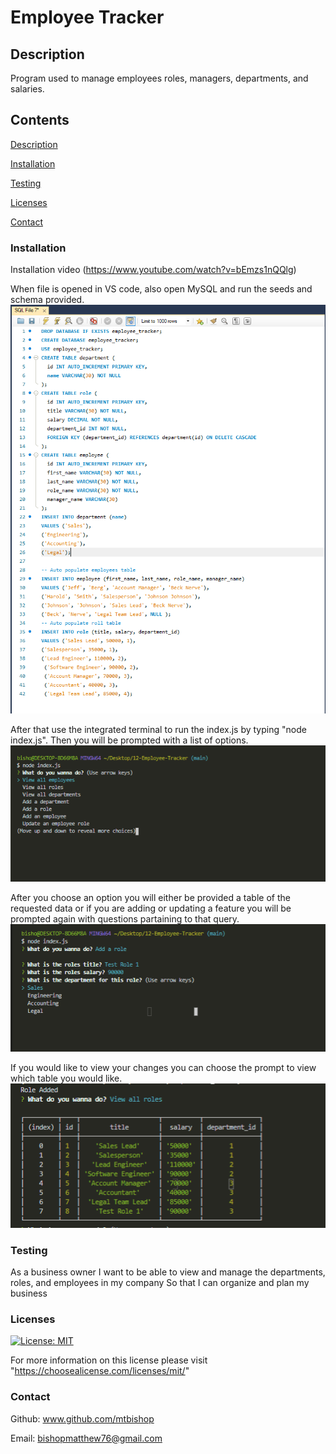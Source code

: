 # Employee Tracker

## Description

Program used to manage employees roles, managers, departments, and salaries.

## Contents

[Description](#description)

[Installation](#installation)

[Testing](#testing)

[Licenses](#licenses)

[Contact](#contact)

### Installation

Installation video (https://www.youtube.com/watch?v=bEmzs1nQQlg) 

When file is opened in VS code, also open MySQL and run the seeds and schema provided.
![demo pic 1](https://github.com/mtbishop/Employee-Tracker/blob/main/Assets/pic1.PNG)

After that use the integrated terminal to run the index.js by typing "node index.js". Then you will be prompted with a list of options. 
![demo pic 2](https://github.com/mtbishop/Employee-Tracker/blob/main/Assets/pic2.PNG) 

After you choose an option you will either be provided a table of the requested data or if you are adding or updating a feature you will be prompted again with questions partaining to that query. ![demo pic 3](https://github.com/mtbishop/Employee-Tracker/blob/main/Assets/pic3.PNG) 

 If you would like to view your changes you can choose the prompt to view which table you would like. 
 ![demo pic 4](https://github.com/mtbishop/Employee-Tracker/blob/main/Assets/pic4.PNG) 

### Testing

As a business owner
I want to be able to view and manage the departments, roles, and employees in my company
So that I can organize and plan my business

### Licenses

[![License: MIT](https://img.shields.io/badge/License-MIT-yellow.svg)](https://opensource.org/licenses/MIT)

For more information on this license please visit "https://choosealicense.com/licenses/mit/"

### Contact

Github: www.github.com/mtbishop

Email:
bishopmatthew76@gmail.com

